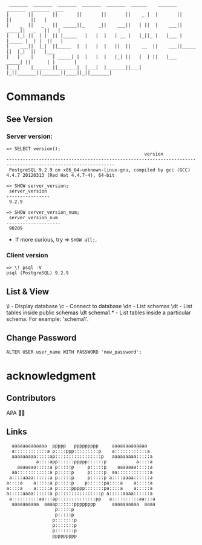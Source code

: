 ```
 _______  _______  _______  _______  _______  ______    _______  _______  _______  ___     
|       ||       ||       ||       ||       ||    _ |  |       ||       ||       ||   |    
|    _  ||   _   ||  _____||_     _||    ___||   | ||  |    ___||  _____||   _   ||   |    
|   |_| ||  | |  || |_____   |   |  |   | __ |   |_||_ |   |___ | |_____ |  | |  ||   |    
|    ___||  |_|  ||_____  |  |   |  |   ||  ||    __  ||    ___||_____  ||  |_|  ||   |___ 
|   |    |       | _____| |  |   |  |   |_| ||   |  | ||   |___  _____| ||      | |       |
|___|    |_______||_______|  |___|  |_______||___|  |_||_______||_______||____||_||_______|
```
# Commands

## See Version
### Server version:
```
=> SELECT version();
                                                   version                                                    
--------------------------------------------------------------------------------------------------------------
 PostgreSQL 9.2.9 on x86_64-unknown-linux-gnu, compiled by gcc (GCC) 4.4.7 20120313 (Red Hat 4.4.7-4), 64-bit

=> SHOW server_version;
 server_version 
----------------
 9.2.9

=> SHOW server_version_num;
 server_version_num 
--------------------
 90209
 ```
- If more curious, try => ``` SHOW all; ```.

### Client version
```
=> \! psql -V
psql (PostgreSQL) 9.2.9
```

## List & View
\l - Display database
\c - Connect to database
\dn - List schemas
\dt - List tables inside public schemas
\dt schema1.* - List tables inside a particular schema. For example: 'schema1'.

## Change Password
```
ALTER USER user_name WITH PASSWORD 'new_password';
```

# acknowledgment
## Contributors

APA 🖖🏻

## Links

```                                                                                
  aaaaaaaaaaaaa  ppppp   ppppppppp     aaaaaaaaaaaaa   
  a::::::::::::a p::::ppp:::::::::p    a::::::::::::a  
  aaaaaaaaa:::::ap:::::::::::::::::p   aaaaaaaaa:::::a 
           a::::app::::::ppppp::::::p           a::::a 
    aaaaaaa:::::a p:::::p     p:::::p    aaaaaaa:::::a 
  aa::::::::::::a p:::::p     p:::::p  aa::::::::::::a 
 a::::aaaa::::::a p:::::p     p:::::p a::::aaaa::::::a 
a::::a    a:::::a p:::::p    p::::::pa::::a    a:::::a 
a::::a    a:::::a p:::::ppppp:::::::pa::::a    a:::::a 
a:::::aaaa::::::a p::::::::::::::::p a:::::aaaa::::::a 
 a::::::::::aa:::ap::::::::::::::pp   a::::::::::aa:::a
  aaaaaaaaaa  aaaap::::::pppppppp      aaaaaaaaaa  aaaa
                  p:::::p                              
                  p:::::p                              
                 p:::::::p                             
                 p:::::::p                             
                 p:::::::p                             
                 ppppppppp                                                        
```
